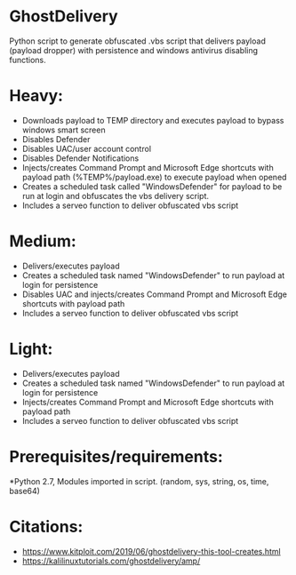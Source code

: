 # GhostDelivery

Python script to generate obfuscated .vbs script that delivers payload (payload dropper) with persistence and windows antivirus disabling functions.
# Heavy:

- Downloads payload to TEMP directory and executes payload to bypass windows smart screen
- Disables Defender
- Disables UAC/user account control
- Disables Defender Notifications
- Injects/creates Command Prompt and Microsoft Edge shortcuts with payload path (%TEMP%/payload.exe) to execute payload when opened
- Creates a scheduled task called "WindowsDefender" for payload to be run at login and obfuscates the vbs delivery script.
- Includes a serveo function to deliver obfuscated vbs script
# Medium:

- Delivers/executes payload
- Creates a scheduled task named "WindowsDefender" to run payload at login for persistence
- Disables UAC and injects/creates Command Prompt and Microsoft Edge shortcuts with payload path
- Includes a serveo function to deliver obfuscated vbs script
# Light:

- Delivers/executes payload
- Creates a scheduled task named "WindowsDefender" to run payload at login for persistence
- Injects/creates Command Prompt and Microsoft Edge shortcuts with payload path
- Includes a serveo function to deliver obfuscated vbs script
# Prerequisites/requirements:

*Python 2.7, Modules imported in script. (random, sys, string, os, time, base64)

# Citations:
- https://www.kitploit.com/2019/06/ghostdelivery-this-tool-creates.html
- https://kalilinuxtutorials.com/ghostdelivery/amp/
